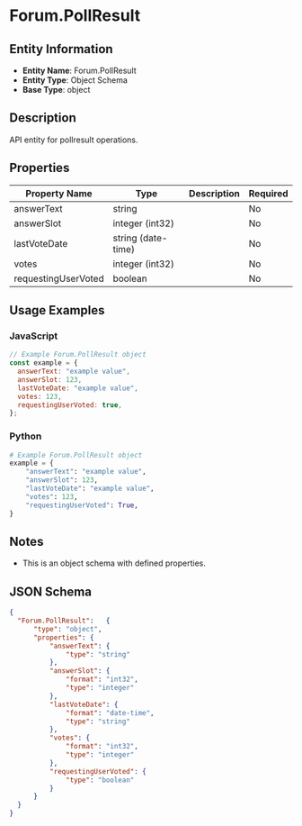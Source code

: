 # Forum.PollResult

## Entity Information
- **Entity Name**: Forum.PollResult
- **Entity Type**: Object Schema
- **Base Type**: object

## Description
API entity for pollresult operations.

## Properties

| Property Name | Type | Description | Required |
|---------------|------|-------------|----------|
| answerText | string |  | No |
| answerSlot | integer (int32) |  | No |
| lastVoteDate | string (date-time) |  | No |
| votes | integer (int32) |  | No |
| requestingUserVoted | boolean |  | No |

## Usage Examples

### JavaScript
```javascript
// Example Forum.PollResult object
const example = {
  answerText: "example value",
  answerSlot: 123,
  lastVoteDate: "example value",
  votes: 123,
  requestingUserVoted: true,
};
```

### Python
```python
# Example Forum.PollResult object
example = {
    "answerText": "example value",
    "answerSlot": 123,
    "lastVoteDate": "example value",
    "votes": 123,
    "requestingUserVoted": True,
}
```

## Notes
- This is an object schema with defined properties.

## JSON Schema
```json
{
  "Forum.PollResult":   {
      "type": "object",
      "properties": {
          "answerText": {
              "type": "string"
          },
          "answerSlot": {
              "format": "int32",
              "type": "integer"
          },
          "lastVoteDate": {
              "format": "date-time",
              "type": "string"
          },
          "votes": {
              "format": "int32",
              "type": "integer"
          },
          "requestingUserVoted": {
              "type": "boolean"
          }
      }
  }
}
```
